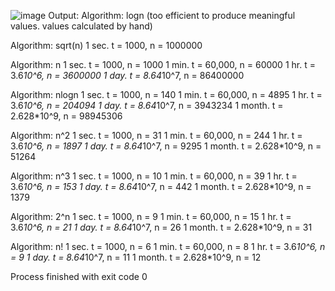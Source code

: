 ![image](https://github.com/user-attachments/assets/c9004659-622a-425b-b3e9-8a00acda8a8c)
Output:
Algorithm: logn (too efficient to produce meaningful values. values calculated by hand)

Algorithm: sqrt(n)
1 sec. t = 1000, n = 1000000

Algorithm: n
1 sec. t = 1000, n = 1000
1 min. t = 60,000, n = 60000
1 hr. t = 3.6*10^6, n = 3600000
1 day. t = 8.64*10^7, n = 86400000

Algorithm: nlogn
1 sec. t = 1000, n = 140
1 min. t = 60,000, n = 4895
1 hr. t = 3.6*10^6, n = 204094
1 day. t = 8.64*10^7, n = 3943234
1 month. t = 2.628*10^9, n = 98945306

Algorithm: n^2
1 sec. t = 1000, n = 31
1 min. t = 60,000, n = 244
1 hr. t = 3.6*10^6, n = 1897
1 day. t = 8.64*10^7, n = 9295
1 month. t = 2.628*10^9, n = 51264

Algorithm: n^3
1 sec. t = 1000, n = 10
1 min. t = 60,000, n = 39
1 hr. t = 3.6*10^6, n = 153
1 day. t = 8.64*10^7, n = 442
1 month. t = 2.628*10^9, n = 1379

Algorithm: 2^n
1 sec. t = 1000, n = 9
1 min. t = 60,000, n = 15
1 hr. t = 3.6*10^6, n = 21
1 day. t = 8.64*10^7, n = 26
1 month. t = 2.628*10^9, n = 31

Algorithm: n!
1 sec. t = 1000, n = 6
1 min. t = 60,000, n = 8
1 hr. t = 3.6*10^6, n = 9
1 day. t = 8.64*10^7, n = 11
1 month. t = 2.628*10^9, n = 12


Process finished with exit code 0

